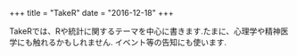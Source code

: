 +++
title = "TakeR"
date = "2016-12-18"
+++

TakeRでは、Rや統計に関するテーマを中心に書きます.たまに、心理学や精神医学にも触れるかもしれません. イベント等の告知にも使います.